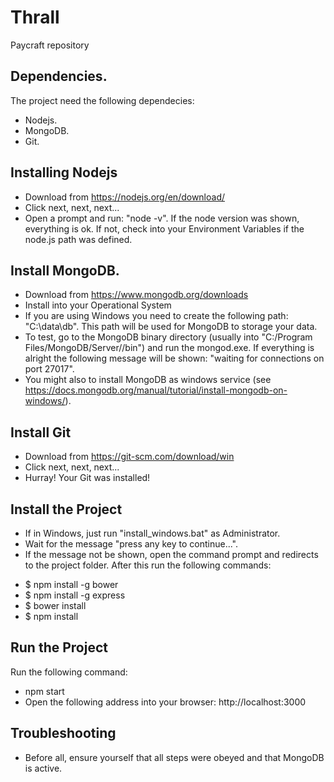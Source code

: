# Thrall
Paycraft repository

## Dependencies.

The project need the following dependecies:
* Nodejs.
* MongoDB.
* Git.

## Installing Nodejs
* Download from https://nodejs.org/en/download/
* Click next, next, next...
* Open a prompt and run: "node -v". If the node version was shown, everything is ok. If not, check into your Environment Variables if the node.js path was defined.

## Install MongoDB.
* Download from https://www.mongodb.org/downloads
* Install into your Operational System
* If you are using Windows you need to create the following path: "C:\data\db". This path will be used for MongoDB to storage your data.
* To test, go to the MongoDB binary directory (usually into "C:/Program Files/MongoDB/Server/<version>/bin") and run the mongod.exe. If everything is alright the following message will be shown: "waiting for connections on port 27017".
* You might also to install MongoDB as windows service (see https://docs.mongodb.org/manual/tutorial/install-mongodb-on-windows/).

## Install Git
* Download from https://git-scm.com/download/win
* Click next, next, next...
* Hurray! Your Git was installed!

## Install the Project
* If in Windows, just run "install_windows.bat" as Administrator.
* Wait for the message "press any key to continue...".
* If the message not be shown, open the command prompt and redirects to the project folder. After this run the following commands:
- $ npm install -g bower
- $ npm install -g express
- $ bower install
- $ npm install

## Run the Project
Run the following command:
- npm start
- Open the following address into your browser: http://localhost:3000

## Troubleshooting
* Before all, ensure yourself that all steps were obeyed and that MongoDB is active.
